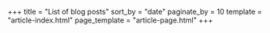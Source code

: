 +++
title = "List of blog posts"
sort_by = "date"
paginate_by = 10
template = "article-index.html"
page_template = "article-page.html"
+++